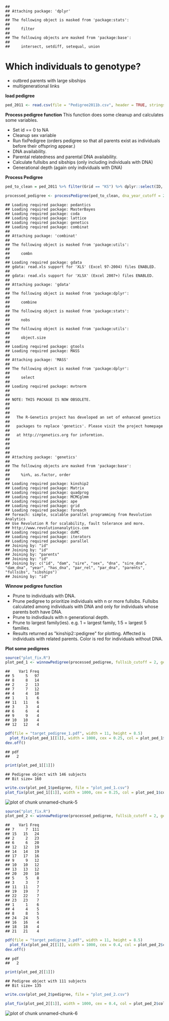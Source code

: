 
```
## 
## Attaching package: 'dplyr'
## 
## The following object is masked from 'package:stats':
## 
##     filter
## 
## The following objects are masked from 'package:base':
## 
##     intersect, setdiff, setequal, union
```

# Which individuals to genotype?

  * outbred parents with large sibships
  * multigenerational links

**load pedigree**


```r
ped_2011 <- read.csv(file = "Pedigree2011b.csv", header = TRUE, stringsAsFactors = FALSE)
```

**Process pedigree function**
This function does some cleanup and calculates some variables.

  * Set id == 0 to NA
  * Cleanup sex variable 
  * Run fixPedigree (orders pedigree so that all parents exist as individuals before their offspring appear.)
  * DNA availability.
  * Parental relatedness and parental DNA availability.
  * Calculate fullsibs and sibships (only including individuals with DNA)
  * Generational depth (again only individuals with DNA)



**Process Pedigree**


```r
ped_to_clean = ped_2011 %>% filter(Grid == "KS") %>% dplyr::select(ID, DAM.ID, SIRE.ID, Sex, DNA, DAM.DNA, SIRE.DNA, BYEAR)

processed_pedigree <- processPedigree(ped_to_clean, dna_year_cutoff = 2006)
```

```
## Loading required package: pedantics
## Loading required package: MasterBayes
## Loading required package: coda
## Loading required package: lattice
## Loading required package: genetics
## Loading required package: combinat
## 
## Attaching package: 'combinat'
## 
## The following object is masked from 'package:utils':
## 
##     combn
## 
## Loading required package: gdata
## gdata: read.xls support for 'XLS' (Excel 97-2004) files ENABLED.
## 
## gdata: read.xls support for 'XLSX' (Excel 2007+) files ENABLED.
## 
## Attaching package: 'gdata'
## 
## The following object is masked from 'package:dplyr':
## 
##     combine
## 
## The following object is masked from 'package:stats':
## 
##     nobs
## 
## The following object is masked from 'package:utils':
## 
##     object.size
## 
## Loading required package: gtools
## Loading required package: MASS
## 
## Attaching package: 'MASS'
## 
## The following object is masked from 'package:dplyr':
## 
##     select
## 
## Loading required package: mvtnorm
## 
## 
## NOTE: THIS PACKAGE IS NOW OBSOLETE.
## 
## 
## 
##   The R-Genetics project has developed an set of enhanced genetics
## 
##   packages to replace 'genetics'. Please visit the project homepage
## 
##   at http://rgenetics.org for informtion.
## 
## 
## 
## 
## Attaching package: 'genetics'
## 
## The following objects are masked from 'package:base':
## 
##     %in%, as.factor, order
## 
## Loading required package: kinship2
## Loading required package: Matrix
## Loading required package: quadprog
## Loading required package: MCMCglmm
## Loading required package: ape
## Loading required package: grid
## Loading required package: foreach
## foreach: simple, scalable parallel programming from Revolution Analytics
## Use Revolution R for scalability, fault tolerance and more.
## http://www.revolutionanalytics.com
## Loading required package: doMC
## Loading required package: iterators
## Loading required package: parallel
## Joining by: "id"
## Joining by: "id"
## Joining by: "parents"
## Joining by: "id"
## Joining by: c("id", "dam", "sire", "sex", "dna", "sire_dna", "dam_dna", "year", "has_dna", "par_rel", "par_dna", "parents", "fullsibs", "sibships")
## Joining by: "id"
```

**Winnow pedigree function**

  * Prune to individuals with DNA.
  * Prune pedigree to prioritize individuals with n or more fullsibs. Fullsibs calculated among individuals with DNA and only for individuals whose parents both have DNA.
  * Prune to indivdiauls with n generational depth.
  * Prune to largest family(ies). e.g. 1 = largest family, 1:5 = largest 5 families.
  * Results returned as "kinship2::pedigree" for plotting. Affected is individuals with related parents. Color is red for individuals without DNA.



**Plot some pedigrees**


```r
source("plot_fix.R")
plot_ped_1 <- winnowPedigree(processed_pedigree, fullsib_cutoff = 2, generation_cutoff = 2, include_families = 1:5)
```

```
##    Var1 Freq
## 5     5   97
## 8     8   14
## 2     2   13
## 7     7   12
## 4     4   10
## 1     1    6
## 11   11    6
## 3     3    4
## 6     6    4
## 9     9    4
## 10   10    4
## 12   12    4
```

```r
pdf(file = "target_pedigree_1.pdf", width = 11, height = 8.5)
  plot_fix(plot_ped_1[[1]], width = 1000, cex = 0.25, col = plot_ped_1$color)
dev.off()
```

```
## pdf 
##   2
```

```r
print(plot_ped_1[[1]])
```

```
## Pedigree object with 146 subjects
## Bit size= 160
```

```r
write.csv(plot_ped_1$pedigree, file = "plot_ped_1.csv")
plot_fix(plot_ped_1[[1]], width = 1000, cex = 0.25, col = plot_ped_1$color)
```

![plot of chunk unnamed-chunk-5](figure/unnamed-chunk-5-1.png) 


```r
source("plot_fix.R")
plot_ped_2 <- winnowPedigree(processed_pedigree, fullsib_cutoff = 2, generation_cutoff = 1, include_families = 1)
```

```
##    Var1 Freq
## 7     7  111
## 15   15   24
## 2     2   23
## 6     6   20
## 12   12   19
## 14   14   19
## 17   17   16
## 9     9   12
## 10   10   12
## 13   13   12
## 20   20   10
## 5     5    8
## 3     3    7
## 11   11    7
## 19   19    7
## 22   22    7
## 23   23    7
## 1     1    6
## 4     4    5
## 8     8    5
## 24   24    5
## 16   16    4
## 18   18    4
## 21   21    4
```

```r
pdf(file = "target_pedigree_2.pdf", width = 11, height = 8.5)
  plot_fix(plot_ped_2[[1]], width = 1000, cex = 0.4, col = plot_ped_2$color)
dev.off()
```

```
## pdf 
##   2
```

```r
print(plot_ped_2[[1]])
```

```
## Pedigree object with 111 subjects
## Bit size= 135
```

```r
write.csv(plot_ped_2$pedigree, file = "plot_ped_2.csv")

plot_fix(plot_ped_2[[1]], width = 1000, cex = 0.4, col = plot_ped_2$color)
```

![plot of chunk unnamed-chunk-6](figure/unnamed-chunk-6-1.png) 

